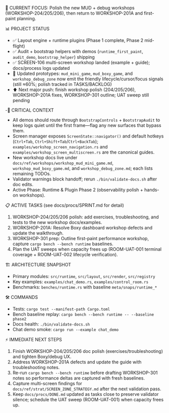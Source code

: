 🎯 CURRENT FOCUS: Polish the new MUD + debug workshops (WORKSHOP-204/205/206), then return to WORKSHOP-201A and first-paint planning.

📊 PROJECT STATUS
- ✅ Layout engine + runtime plugins (Phase 1 complete, Phase 2 mid-flight)
- ✅ Audit + bootstrap helpers with demos (`runtime_first_paint`, `audit_demo`, `bootstrap_helper`) shipping
- ✅ SCREEN-106 multi-screen workshop landed (example + guide); docs/process logs updated
- 🔄 Updated prototypes: `mud_mini_game`, `mud_boxy_game`, and `workshop_debug_zone` now emit the friendly lifecycle/cursor/focus signals (still ≈60%; polish tracked in TASKS/BACKLOG)
- ⬆️ Next major push: finish workshop polish (204/205/206), WORKSHOP-201A fixes, WORKSHOP-301 outline; UAT sweep still pending

-🚨 CRITICAL CONTEXT
- All demos should route through `BootstrapControls` + `BootstrapAudit` to keep logs quiet until the first frame—flag any new surfaces that bypass them.
- Screen manager exposes `ScreenState::navigator()` and default hotkeys (`Ctrl+Tab`, `Ctrl+Shift+Tab`/`Ctrl+BackTab`); `examples/workshop_screen_navigation.rs` and `examples/workshop_screen_multiscreen.rs` are the canonical guides.
- New workshop docs live under `docs/ref/workshops/workshop_mud_mini_game.md`, `workshop_mud_boxy_game.md`, and `workshop_debug_zone.md`; each lists remaining TODOs.
- Validator warnings block handoff; rerun `./bin/validate-docs.sh` after doc edits.
- Active Phase: Runtime & Plugin Phase 2 (observability polish + hands-on workshops).

📋 ACTIVE TASKS (see docs/procs/SPRINT.md for detail)
1. WORKSHOP-204/205/206 polish: add exercises, troubleshooting, and tests to the new workshop docs/examples.
2. WORKSHOP-201A: Resolve Boxy dashboard workshop defects and update the walkthrough.
3. WORKSHOP-301 prep: Outline first-paint performance workshop, capture `cargo bench --bench runtime` baselines.
4. Plan the UAT sweeps when capacity frees up (ROOM-UAT-001 terminal coverage + ROOM-UAT-002 lifecycle verification).

🏗️ ARCHITECTURE SNAPSHOT
- Primary modules: `src/runtime`, `src/layout`, `src/render`, `src/registry`
- Key examples: `examples/chat_demo.rs`, `examples/control_room.rs`
- Benchmarks: `benches/runtime.rs` with baseline `meta/snaps/runtime_*`

🛠️ COMMANDS
- Tests: `cargo test --manifest-path Cargo.toml`
- Bench baseline replay: `cargo bench --bench runtime -- --baseline phase2`
- Docs health: `./bin/validate-docs.sh`
- Chat demo smoke: `cargo run --example chat_demo`

⚡ IMMEDIATE NEXT STEPS
1. Finish WORKSHOP-204/205/206 doc polish (exercises/troubleshooting) and tighten Boxy/debug UX.
2. Address WORKSHOP-201A defects and update the guide with troubleshooting notes.
3. Re-run `cargo bench --bench runtime` before drafting WORKSHOP-301 notes so performance deltas are captured with fresh baselines.
4. Capture multi-screen findings for `docs/ref/strat/SCREEN_ZONE_STRATEGY.md` after the next validation pass.
5. Keep `docs/procs/DONE.md` updated as tasks close to preserve validator silence; schedule the UAT sweep (ROOM-UAT-001) when capacity frees up.

